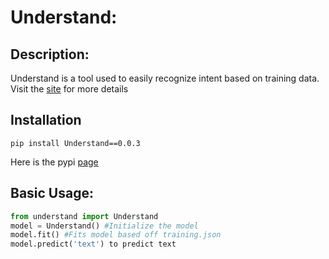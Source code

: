 # Understand:
## Description:
Understand is a tool used to easily recognize intent based on training data. Visit the [site](https://ulto4.pythonanywhere.com) for more details

## Installation
```
pip install Understand==0.0.3
```
Here is the pypi [page](https://pypi.org/project/Understand/)

## Basic Usage:
```python
from understand import Understand
model = Understand() #Initialize the model
model.fit() #Fits model based off training.json
model.predict('text') to predict text

```
